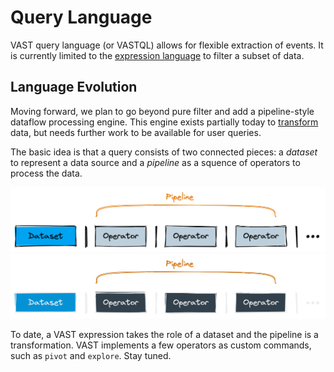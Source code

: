 # Query Language

VAST query language (or VASTQL) allows for flexible extraction of events. It
is currently limited to the [expression language](query-language/expressions) to
filter a subset of data.

## Language Evolution

Moving forward, we plan to go beyond pure filter and add a pipeline-style
dataflow processing engine. This engine exists partially today to
[transform](/docs/use/transform) data, but needs further work to be
available for user queries.

The basic idea is that a query consists of two connected pieces: a *dataset* to
represent a data source and a *pipeline* as a squence of operators to process
the data.

![Query Language](/img/query-language.light.png#gh-light-mode-only)
![Query Language](/img/query-language.dark.png#gh-dark-mode-only)

 To date, a VAST expression takes the role of a dataset and the pipeline is a
 transformation. VAST implements a few operators as custom commands, such as
 `pivot` and `explore`. Stay tuned.
